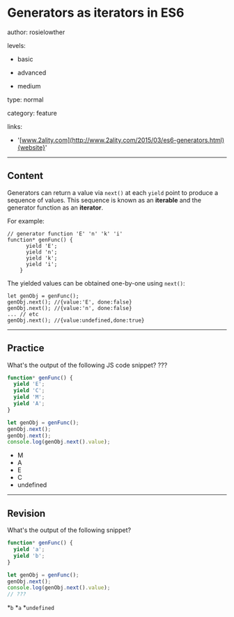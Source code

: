 # Generators as iterators in ES6
author: rosielowther

levels:

  - basic

  - advanced

  - medium

type: normal

category: feature

links:

  - '[www.2ality.com](http://www.2ality.com/2015/03/es6-generators.html){website}'

---
## Content

Generators can return a value via `next()` at each `yield` point to produce a sequence of values. This sequence is known as an **iterable** and the generator function as an **iterator**.

For example:
```
// generator function 'E' 'n' 'k' 'i'
function* genFunc() {
      yield 'E';
      yield 'n';
      yield 'k';
      yield 'i';
    }
```

The yielded values can be obtained one-by-one using `next()`:
```
let genObj = genFunc();
genObj.next(); //{value:'E', done:false}
genObj.next(); //{value:'n', done:false}
... // etc
genObj.next(); //{value:undefined,done:true}
```

---
## Practice

What's the output of the following JS code snippet? ???

```javascript
function* genFunc() {
  yield 'E';
  yield 'C';
  yield 'M';
  yield 'A';
}

let genObj = genFunc();
genObj.next();
genObj.next();
console.log(genObj.next().value);
```

* M
* A
* E
* C
* undefined

---
## Revision

What's the output of the following snippet?
```javascript
function* genFunc() {
  yield 'a';
  yield 'b';
}

let genObj = genFunc();
genObj.next();
console.log(genObj.next().value);
// ???
```
*`b`
*`a`
*`undefined`
